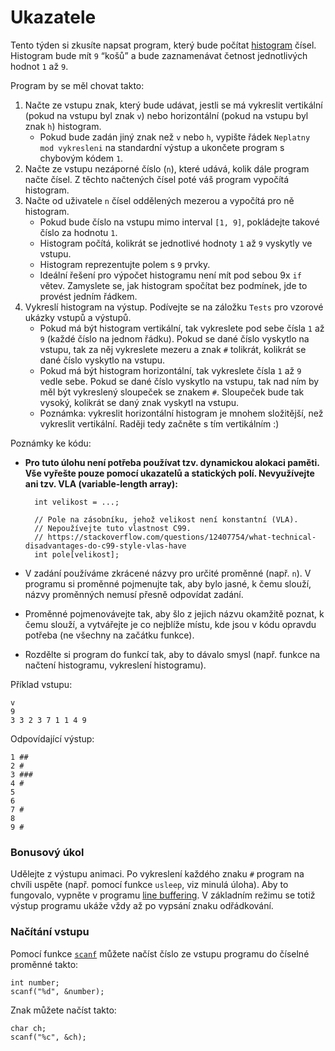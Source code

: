 # Ukazatele

Tento týden si zkusíte napsat program, který bude počítat [histogram](https://cs.wikipedia.org/wiki/Histogram) čísel. Histogram bude mít `9` “košů” a bude zaznamenávat četnost jednotlivých hodnot `1` až `9`.

Program by se měl chovat takto:

1.  Načte ze vstupu znak, který bude udávat, jestli se má vykreslit vertikální (pokud na vstupu byl znak `v`) nebo horizontální (pokud na vstupu byl znak `h`) histogram.
    *   Pokud bude zadán jiný znak než `v` nebo `h`, vypište řádek `Neplatny mod vykresleni` na standardní výstup a ukončete program s chybovým kódem `1`.
2.  Načte ze vstupu nezáporné číslo (`n`), které udává, kolik dále program načte čísel. Z těchto načtených čísel poté váš program vypočítá histogram.
3.  Načte od uživatele `n` čísel oddělených mezerou a vypočítá pro ně histogram.
    *   Pokud bude číslo na vstupu mimo interval `[1, 9]`, pokládejte takové číslo za hodnotu `1`.
    *   Histogram počítá, kolikrát se jednotlivé hodnoty `1` až `9` vyskytly ve vstupu.
    *   Histogram reprezentujte polem s `9` prvky.
    *   Ideální řešení pro výpočet histogramu není mít pod sebou 9x `if` větev. Zamyslete se, jak histogram spočítat bez podmínek, jde to provést jedním řádkem.
4.  Vykreslí histogram na výstup. Podívejte se na záložku `Tests` pro vzorové ukázky vstupů a výstupů.
    *   Pokud má být histogram vertikální, tak vykreslete pod sebe čísla `1` až `9` (každé číslo na jednom řádku). Pokud se dané číslo vyskytlo na vstupu, tak za něj vykreslete mezeru a znak `#` tolikrát, kolikrát se dané číslo vyskytlo na vstupu.
    *   Pokud má být histogram horizontální, tak vykreslete čísla `1` až `9` vedle sebe. Pokud se dané číslo vyskytlo na vstupu, tak nad ním by měl být vykreslený sloupeček se znakem `#`. Sloupeček bude tak vysoký, kolikrát se daný znak vyskytl na vstupu.
    *   Poznámka: vykreslit horizontální histogram je mnohem složitější, než vykreslit vertikální. Raději tedy začněte s tím vertikálním :)

Poznámky ke kódu:

*   **Pro tuto úlohu není potřeba používat tzv. dynamickou alokaci paměti. Vše vyřešte pouze pomocí ukazatelů a statických polí. Nevyužívejte ani tzv. VLA (variable-length array):**
    
          int velikost = ...;
        
          // Pole na zásobníku, jehož velikost není konstantní (VLA).
          // Nepoužívejte tuto vlastnost C99.
          // https://stackoverflow.com/questions/12407754/what-technical-disadvantages-do-c99-style-vlas-have
          int pole[velikost];
    
*   V zadání používáme zkrácené názvy pro určité proměnné (např. `n`). V programu si proměnné pojmenujte tak, aby bylo jasné, k čemu slouží, názvy proměnných nemusí přesně odpovídat zadání.
    
*   Proměnné pojmenovávejte tak, aby šlo z jejich názvu okamžitě poznat, k čemu slouží, a vytvářejte je co nejblíže místu, kde jsou v kódu opravdu potřeba (ne všechny na začátku funkce).
    
*   Rozdělte si program do funkcí tak, aby to dávalo smysl (např. funkce na načtení histogramu, vykreslení histogramu).
    

Příklad vstupu:

    v
    9
    3 3 2 3 7 1 1 4 9

Odpovídající výstup:

    1 ##
    2 #
    3 ###
    4 #
    5
    6
    7 #
    8
    9 #

### Bonusový úkol

Udělejte z výstupu animaci. Po vykreslení každého znaku `#` program na chvíli uspěte (např. pomocí funkce `usleep`, viz minulá úloha). Aby to fungovalo, vypněte v programu [line buffering](https://stackoverflow.com/a/7876756/1107768). V základním režimu se totiž výstup programu ukáže vždy až po vypsání znaku odřádkování.

### Načítání vstupu

Pomocí funkce [`scanf`](https://devdocs.io/c/io/fscanf) můžete načíst číslo ze vstupu programu do číselné proměnné takto:

    int number;
    scanf("%d", &number);

Znak můžete načíst takto:

    char ch;
    scanf("%c", &ch);
